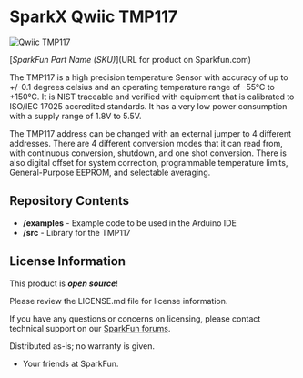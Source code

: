 SparkX Qwiic TMP117
========================================

![Qwiic TMP117](https://mail.google.com/mail/u/0/?ui=2&view=btop&ver=c5r7784i1itl#attid%253Datt_16b04aa058fbed6c_0.5_f_jw9igobw4)

[*SparkFun Part Name (SKU)*](URL for product on Sparkfun.com)

The TMP117 is a high precision temperature Sensor with accuracy of up to +/-0.1 degrees celsius and an operating temperature range of -55°C to +150°C. It is NIST traceable and verified with equipment that is calibrated to ISO/IEC 17025 accredited standards. It has a very low power consumption with a supply range of 1.8V to 5.5V. 

The TMP117 address can be changed with an external jumper to 4 different addresses. There are 4 different conversion modes that it can read from, with continuous conversion, shutdown, and one shot conversion. There is also digital offset for system correction, programmable temperature limits, General-Purpose EEPROM, and selectable averaging. 

Repository Contents
-------------------

* **/examples** - Example code to be used in the Arduino IDE
* **/src** - Library for the TMP117


License Information
-------------------

This product is _**open source**_! 

Please review the LICENSE.md file for license information. 

If you have any questions or concerns on licensing, please contact technical support on our [SparkFun forums](https://forum.sparkfun.com/viewforum.php?f=152).

Distributed as-is; no warranty is given.

- Your friends at SparkFun.

_<COLLABORATION CREDIT>_
